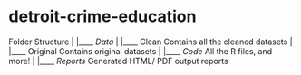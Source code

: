 # detroit-crime-education

Folder Structure
|
|____ *Data*
|     |____ Clean      Contains all the cleaned datasets
|     |____ Original   Contains original datasets
|
|____ *Code*           All the R files, and more!
|
|____ *Reports*        Generated HTML/ PDF output reports
